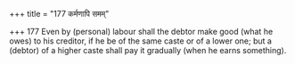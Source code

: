 +++
title = "177 कर्मणापि समम्"

+++
177	Even by (personal) labour shall the debtor make good (what he owes) to his creditor, if he be of the same caste or of a lower one; but a (debtor) of a higher caste shall pay it gradually (when he earns something).